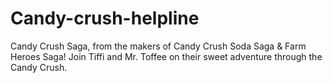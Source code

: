 # Candy-crush-helpline
Candy Crush Saga, from the makers of Candy Crush Soda Saga &amp; Farm Heroes Saga! Join Tiffi and Mr. Toffee on their sweet adventure through the Candy Crush.
